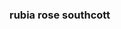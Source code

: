 ### rubia rose southcott

 <!--
 **rubiarosesouthcott/rubiarosesouthcott** is a ✨ _special_ ✨ repository because its `README.md` (this file) appears on your GitHub profile.

 Hello
